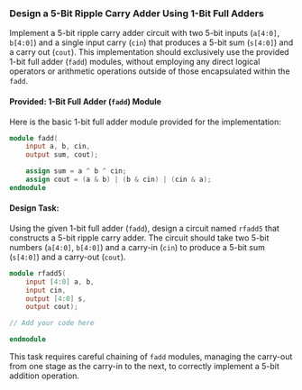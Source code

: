 ### Design a 5-Bit Ripple Carry Adder Using 1-Bit Full Adders

Implement a 5-bit ripple carry adder circuit with two 5-bit inputs (`a[4:0]`, `b[4:0]`) and a single input carry (`cin`) that produces a 5-bit sum (`s[4:0]`) and a carry out (`cout`). This implementation should exclusively use the provided 1-bit full adder (`fadd`) modules, without employing any direct logical operators or arithmetic operations outside of those encapsulated within the `fadd`.

#### Provided: 1-Bit Full Adder (`fadd`) Module
Here is the basic 1-bit full adder module provided for the implementation:

```verilog
module fadd(
    input a, b, cin,
    output sum, cout);

    assign sum = a ^ b ^ cin;
    assign cout = (a & b) | (b & cin) | (cin & a);
endmodule
```

#### Design Task:
Using the given 1-bit full adder (`fadd`), design a circuit named `rfadd5` that constructs a 5-bit ripple carry adder. The circuit should take two 5-bit numbers (`a[4:0]`, `b[4:0]`) and a carry-in (`cin`) to produce a 5-bit sum (`s[4:0]`) and a carry-out (`cout`).

```verilog
module rfadd5(
    input [4:0] a, b,
    input cin,
    output [4:0] s,
    output cout);

// Add your code here

endmodule
```

This task requires careful chaining of `fadd` modules, managing the carry-out from one stage as the carry-in to the next, to correctly implement a 5-bit addition operation.